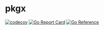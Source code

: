 # pkgx

[![codecov](https://codecov.io/gh/xoctopus/pkgx/graph/badge.svg?token=l04b9bZs5n)](https://codecov.io/gh/xoctopus/pkgx)
[![Go Report Card](https://goreportcard.com/badge/github.com/xoctopus/pkgx)](https://goreportcard.com/report/github.com/xoctopus/pkgx)
[![Go Reference](https://pkg.go.dev/badge/github.com/xoctopus/pkgx.svg)](https://pkg.go.dev/github.com/xoctopus/pkgx)

